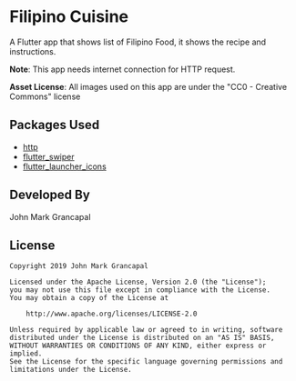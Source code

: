 # Filipino Cuisine

A Flutter app that shows list of Filipino Food, it shows the recipe and instructions.

**Note**: This app needs internet connection for HTTP request.

**Asset License**: All images used on this app are under the "CC0 - Creative Commons" license

## Packages Used

* [http](https://pub.dartlang.org/packages/http)
* [flutter_swiper](https://pub.dartlang.org/packages/flutter_swiper)
* [flutter_launcher_icons](https://pub.dartlang.org/packages/flutter_launcher_icons)

## Developed By

John Mark Grancapal

## License

    Copyright 2019 John Mark Grancapal

    Licensed under the Apache License, Version 2.0 (the "License");
    you may not use this file except in compliance with the License.
    You may obtain a copy of the License at

        http://www.apache.org/licenses/LICENSE-2.0

    Unless required by applicable law or agreed to in writing, software
    distributed under the License is distributed on an "AS IS" BASIS,
    WITHOUT WARRANTIES OR CONDITIONS OF ANY KIND, either express or implied.
    See the License for the specific language governing permissions and
    limitations under the License.